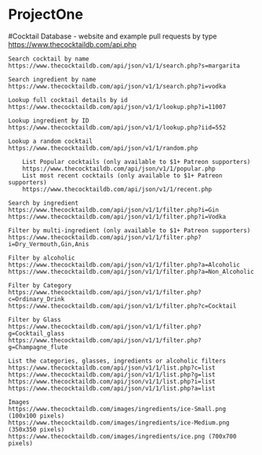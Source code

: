 # ProjectOne


#Cocktail Database - website and example pull requests by type
https://www.thecocktaildb.com/api.php

    Search cocktail by name
    https://www.thecocktaildb.com/api/json/v1/1/search.php?s=margarita

    Search ingredient by name
    https://www.thecocktaildb.com/api/json/v1/1/search.php?i=vodka

    Lookup full cocktail details by id
    https://www.thecocktaildb.com/api/json/v1/1/lookup.php?i=11007

    Lookup ingredient by ID
    https://www.thecocktaildb.com/api/json/v1/1/lookup.php?iid=552

    Lookup a random cocktail
    https://www.thecocktaildb.com/api/json/v1/1/random.php

        List Popular cocktails (only available to $1+ Patreon supporters)
        https://www.thecocktaildb.com/api/json/v1/1/popular.php
        List most recent cocktails (only available to $1+ Patreon supporters)
        https://www.thecocktaildb.com/api/json/v1/1/recent.php

    Search by ingredient
    https://www.thecocktaildb.com/api/json/v1/1/filter.php?i=Gin
    https://www.thecocktaildb.com/api/json/v1/1/filter.php?i=Vodka

    Filter by multi-ingredient (only available to $1+ Patreon supporters)
    https://www.thecocktaildb.com/api/json/v1/1/filter.php?i=Dry_Vermouth,Gin,Anis 

    Filter by alcoholic
    https://www.thecocktaildb.com/api/json/v1/1/filter.php?a=Alcoholic
    https://www.thecocktaildb.com/api/json/v1/1/filter.php?a=Non_Alcoholic

    Filter by Category
    https://www.thecocktaildb.com/api/json/v1/1/filter.php?c=Ordinary_Drink
    https://www.thecocktaildb.com/api/json/v1/1/filter.php?c=Cocktail

    Filter by Glass
    https://www.thecocktaildb.com/api/json/v1/1/filter.php?g=Cocktail_glass
    https://www.thecocktaildb.com/api/json/v1/1/filter.php?g=Champagne_flute
    
    List the categories, glasses, ingredients or alcoholic filters
    https://www.thecocktaildb.com/api/json/v1/1/list.php?c=list
    https://www.thecocktaildb.com/api/json/v1/1/list.php?g=list
    https://www.thecocktaildb.com/api/json/v1/1/list.php?i=list
    https://www.thecocktaildb.com/api/json/v1/1/list.php?a=list

    Images
    https://www.thecocktaildb.com/images/ingredients/ice-Small.png (100x100 pixels)
    https://www.thecocktaildb.com/images/ingredients/ice-Medium.png (350x350 pixels)
    https://www.thecocktaildb.com/images/ingredients/ice.png (700x700 pixels)